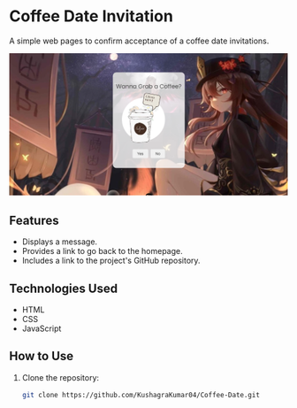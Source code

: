 # Coffee Date Invitation

A simple web pages to confirm acceptance of a coffee date invitations. 

![FrontEnd](image.png)


## Features

- Displays a message.
- Provides a link to go back to the homepage.
- Includes a link to the project's GitHub repository.

## Technologies Used

- HTML
- CSS
- JavaScript

## How to Use

1. Clone the repository:
   ```sh
   git clone https://github.com/KushagraKumar04/Coffee-Date.git
